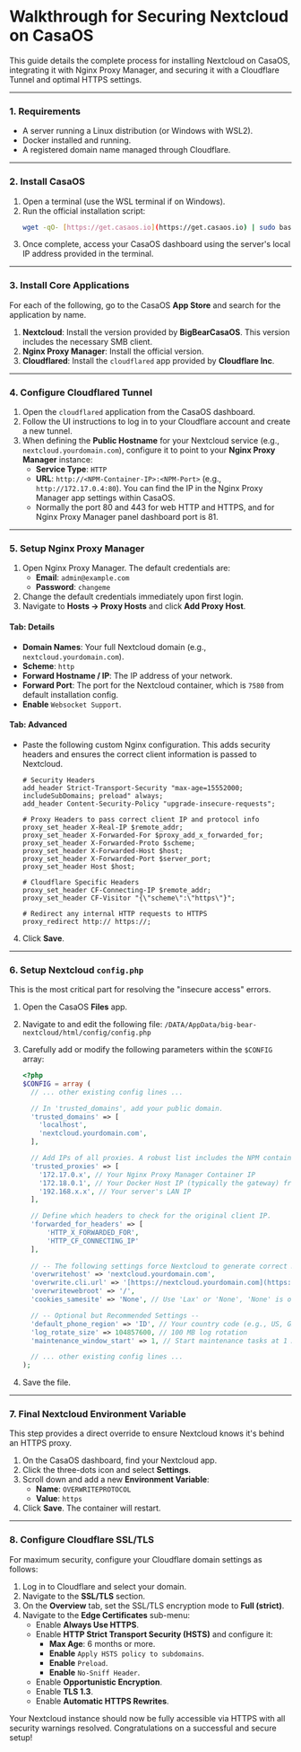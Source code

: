 # Walkthrough for Securing Nextcloud on CasaOS

This guide details the complete process for installing Nextcloud on CasaOS, integrating it with Nginx Proxy Manager, and securing it with a Cloudflare Tunnel and optimal HTTPS settings.

---

### **1. Requirements**
* A server running a Linux distribution (or Windows with WSL2).
* Docker installed and running.
* A registered domain name managed through Cloudflare.

---

### **2. Install CasaOS**
1.  Open a terminal (use the WSL terminal if on Windows).
2.  Run the official installation script:
    ```bash
    wget -qO- [https://get.casaos.io](https://get.casaos.io) | sudo bash
    ```
3.  Once complete, access your CasaOS dashboard using the server's local IP address provided in the terminal.

---

### **3. Install Core Applications**
For each of the following, go to the CasaOS **App Store** and search for the application by name.

1.  **Nextcloud**: Install the version provided by **BigBearCasaOS**. This version includes the necessary SMB client.
2.  **Nginx Proxy Manager**: Install the official version.
3.  **Cloudflared**: Install the `cloudflared` app provided by **Cloudflare Inc**.

---

### **4. Configure Cloudflared Tunnel**
1.  Open the `cloudflared` application from the CasaOS dashboard.
2.  Follow the UI instructions to log in to your Cloudflare account and create a new tunnel.
3.  When defining the **Public Hostname** for your Nextcloud service (e.g., `nextcloud.yourdomain.com`), configure it to point to your **Nginx Proxy Manager** instance:
    * **Service Type**: `HTTP`
    * **URL**: `http://<NPM-Container-IP>:<NPM-Port>` (e.g., `http://172.17.0.4:80`). You can find the IP in the Nginx Proxy Manager app settings within CasaOS.
    * Normally the port 80 and 443 for web HTTP and HTTPS, and for Nginx Proxy Manager panel dashboard port is 81.

---

### **5. Setup Nginx Proxy Manager**
1.  Open Nginx Proxy Manager. The default credentials are:
    * **Email**: `admin@example.com`
    * **Password**: `changeme`
2.  Change the default credentials immediately upon first login.
3.  Navigate to **Hosts -> Proxy Hosts** and click **Add Proxy Host**.

#### **Tab: Details**
* **Domain Names**: Your full Nextcloud domain (e.g., `nextcloud.yourdomain.com`).
* **Scheme**: `http`
* **Forward Hostname / IP**: The IP address of your network.
* **Forward Port**: The port for the Nextcloud container, which is `7580` from default installation config.
* **Enable** `Websocket Support`.

#### **Tab: Advanced**
* Paste the following custom Nginx configuration. This adds security headers and ensures the correct client information is passed to Nextcloud.
    ```nginx
    # Security Headers
    add_header Strict-Transport-Security "max-age=15552000; includeSubDomains; preload" always;
    add_header Content-Security-Policy "upgrade-insecure-requests";

    # Proxy Headers to pass correct client IP and protocol info
    proxy_set_header X-Real-IP $remote_addr;
    proxy_set_header X-Forwarded-For $proxy_add_x_forwarded_for;
    proxy_set_header X-Forwarded-Proto $scheme;
    proxy_set_header X-Forwarded-Host $host;
    proxy_set_header X-Forwarded-Port $server_port;
    proxy_set_header Host $host;

    # Cloudflare Specific Headers
    proxy_set_header CF-Connecting-IP $remote_addr;
    proxy_set_header CF-Visitor "{\"scheme\":\"https\"}";

    # Redirect any internal HTTP requests to HTTPS
    proxy_redirect http:// https://;
    ```
4.  Click **Save**.

---

### **6. Setup Nextcloud `config.php`**
This is the most critical part for resolving the "insecure access" errors.

1.  Open the CasaOS **Files** app.
2.  Navigate to and edit the following file: `/DATA/AppData/big-bear-nextcloud/html/config/config.php`
3.  Carefully add or modify the following parameters within the `$CONFIG` array:

    ```php
    <?php
    $CONFIG = array (
      // ... other existing config lines ...

      // In 'trusted_domains', add your public domain.
      'trusted_domains' => [
        'localhost',
        'nextcloud.yourdomain.com',
      ],

      // Add IPs of all proxies. A robust list includes the NPM container, the Docker host, and the server's LAN IP.
      'trusted_proxies' => [
        '172.17.0.x', // Your Nginx Proxy Manager Container IP
        '172.18.0.1', // Your Docker Host IP (typically the gateway) from nextcloud nextwork
        '192.168.x.x', // Your server's LAN IP
      ],

      // Define which headers to check for the original client IP.
      'forwarded_for_headers' => [
          'HTTP_X_FORWARDED_FOR',
          'HTTP_CF_CONNECTING_IP'
      ],
      
      // -- The following settings force Nextcloud to generate correct HTTPS URLs --
      'overwritehost' => 'nextcloud.yourdomain.com',
      'overwrite.cli.url' => '[https://nextcloud.yourdomain.com](https://nextcloud.yourdomain.com)',
      'overwritewebroot' => '/',
      'cookies_samesite' => 'None', // Use 'Lax' or 'None', 'None' is often better for complex proxy setups.

      // -- Optional but Recommended Settings --
      'default_phone_region' => 'ID', // Your country code (e.g., US, GB, ID)
      'log_rotate_size' => 104857600, // 100 MB log rotation
      'maintenance_window_start' => 1, // Start maintenance tasks at 1 AM

      // ... other existing config lines ...
    );
    ```
4.  Save the file.

---

### **7. Final Nextcloud Environment Variable**
This step provides a direct override to ensure Nextcloud knows it's behind an HTTPS proxy.

1.  On the CasaOS dashboard, find your Nextcloud app.
2.  Click the three-dots icon and select **Settings**.
3.  Scroll down and add a new **Environment Variable**:
    * **Name**: `OVERWRITEPROTOCOL`
    * **Value**: `https`
4.  Click **Save**. The container will restart.

---

### **8. Configure Cloudflare SSL/TLS**
For maximum security, configure your Cloudflare domain settings as follows:

1.  Log in to Cloudflare and select your domain.
2.  Navigate to the **SSL/TLS** section.
3.  On the **Overview** tab, set the SSL/TLS encryption mode to **Full (strict)**.
4.  Navigate to the **Edge Certificates** sub-menu:
    * Enable **Always Use HTTPS**.
    * Enable **HTTP Strict Transport Security (HSTS)** and configure it:
        * **Max Age**: 6 months or more.
        * **Enable** `Apply HSTS policy to subdomains`.
        * **Enable** `Preload`.
        * **Enable** `No-Sniff Header`.
    * Enable **Opportunistic Encryption**.
    * Enable **TLS 1.3**.
    * Enable **Automatic HTTPS Rewrites**.

Your Nextcloud instance should now be fully accessible via HTTPS with all security warnings resolved. Congratulations on a successful and secure setup!
